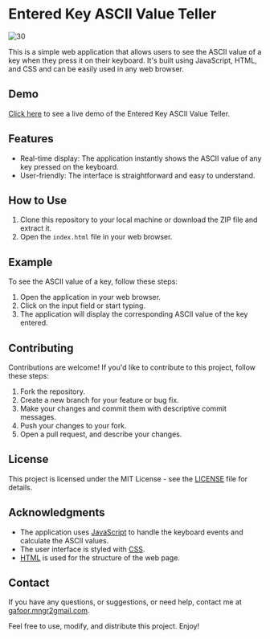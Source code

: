 # Entered Key ASCII Value Teller

![30](https://github.com/abdul-1432/js-30_ASCII_counter/assets/124916666/be6d2570-488a-4b94-9242-0e6f56739c05)


This is a simple web application that allows users to see the ASCII value of a key when they press it on their keyboard. It's built using JavaScript, HTML, and CSS and can be easily used in any web browser.

## Demo

[Click here](https://example.com) to see a live demo of the Entered Key ASCII Value Teller.

## Features

- Real-time display: The application instantly shows the ASCII value of any key pressed on the keyboard.
- User-friendly: The interface is straightforward and easy to understand.

## How to Use

1. Clone this repository to your local machine or download the ZIP file and extract it.
2. Open the `index.html` file in your web browser.

## Example

To see the ASCII value of a key, follow these steps:

1. Open the application in your web browser.
2. Click on the input field or start typing.
3. The application will display the corresponding ASCII value of the key entered.

## Contributing

Contributions are welcome! If you'd like to contribute to this project, follow these steps:

1. Fork the repository.
2. Create a new branch for your feature or bug fix.
3. Make your changes and commit them with descriptive commit messages.
4. Push your changes to your fork.
5. Open a pull request, and describe your changes.

## License

This project is licensed under the MIT License - see the [LICENSE](LICENSE) file for details.

## Acknowledgments

- The application uses [JavaScript](https://developer.mozilla.org/en-US/docs/Web/JavaScript) to handle the keyboard events and calculate the ASCII values.
- The user interface is styled with [CSS](https://developer.mozilla.org/en-US/docs/Web/CSS).
- [HTML](https://developer.mozilla.org/en-US/docs/Web/HTML) is used for the structure of the web page.

## Contact

If you have any questions, or suggestions, or need help, contact me at [gafoor.mngr2gmail.com](mailto:your.email@example.com).

Feel free to use, modify, and distribute this project. Enjoy!
